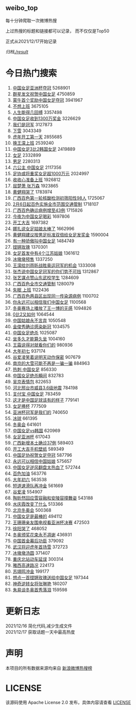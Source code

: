 weibo_top  
---
每十分钟爬取一次微博热搜  

上过热搜的标题和链接都可以记录， 而不仅仅是Top50

正式从2021/12/17开始记录  

*归档[./result](./result/)*

# 今日热门搜索  
1. [中国女足亚洲杯夺冠](https://s.weibo.com//weibo?q=%23%E4%B8%AD%E5%9B%BD%E5%A5%B3%E8%B6%B3%E4%BA%9A%E6%B4%B2%E6%9D%AF%E5%A4%BA%E5%86%A0%23&Refer=top) 5268901
2. [群星发文祝贺中国女足](https://s.weibo.com//weibo?q=%23%E7%BE%A4%E6%98%9F%E5%8F%91%E6%96%87%E7%A5%9D%E8%B4%BA%E4%B8%AD%E5%9B%BD%E5%A5%B3%E8%B6%B3%23&Refer=top) 4750859
3. [蒙牛首个奖励中国女足夺冠](https://s.weibo.com//weibo?q=%23%E8%92%99%E7%89%9B%E9%A6%96%E4%B8%AA%E5%A5%96%E5%8A%B1%E4%B8%AD%E5%9B%BD%E5%A5%B3%E8%B6%B3%E5%A4%BA%E5%86%A0%23&Refer=top) 3941967
4. [不想上班](https://s.weibo.com//weibo?q=%E4%B8%8D%E6%83%B3%E4%B8%8A%E7%8F%AD&Refer=top) 3675105
5. [人生能得几回搏](https://s.weibo.com//weibo?q=%23%E4%BA%BA%E7%94%9F%E8%83%BD%E5%BE%97%E5%87%A0%E5%9B%9E%E6%90%8F%23&Refer=top) 3357498
6. [中国女足收到1300万奖金](https://s.weibo.com//weibo?q=%23%E4%B8%AD%E5%9B%BD%E5%A5%B3%E8%B6%B3%E6%94%B6%E5%88%B01300%E4%B8%87%E5%A5%96%E9%87%91%23&Refer=top) 3226629
7. [我们是冠军](https://s.weibo.com//weibo?q=%23%E6%88%91%E4%BB%AC%E6%98%AF%E5%86%A0%E5%86%9B%23&Refer=top) 3127873
8. [下雪](https://s.weibo.com//weibo?q=%E4%B8%8B%E9%9B%AA&Refer=top) 3043349
9. [虎年开工第一天](https://s.weibo.com//weibo?q=%23%E8%99%8E%E5%B9%B4%E5%BC%80%E5%B7%A5%E7%AC%AC%E4%B8%80%E5%A4%A9%23&Refer=top) 2855685
10. [换王濛上班](https://s.weibo.com//weibo?q=%E6%8D%A2%E7%8E%8B%E6%BF%9B%E4%B8%8A%E7%8F%AD&Refer=top) 2539240
11. [中国女足3比2韩国女足](https://s.weibo.com//weibo?q=%23%E4%B8%AD%E5%9B%BD%E5%A5%B3%E8%B6%B33%E6%AF%942%E9%9F%A9%E5%9B%BD%E5%A5%B3%E8%B6%B3%23&Refer=top) 2419889
12. [女足](https://s.weibo.com//weibo?q=%E5%A5%B3%E8%B6%B3&Refer=top) 2332899
13. [男足](https://s.weibo.com//weibo?q=%E7%94%B7%E8%B6%B3&Refer=top) 2280313
14. [六公主 中国女足](https://s.weibo.com//weibo?q=%E5%85%AD%E5%85%AC%E4%B8%BB%20%E4%B8%AD%E5%9B%BD%E5%A5%B3%E8%B6%B3&Refer=top) 2117356
15. [足协或将重奖女足超1000万元](https://s.weibo.com//weibo?q=%23%E8%B6%B3%E5%8D%8F%E6%88%96%E5%B0%86%E9%87%8D%E5%A5%96%E5%A5%B3%E8%B6%B3%E8%B6%851000%E4%B8%87%E5%85%83%23&Refer=top) 2024997
16. [收收心准备上班](https://s.weibo.com//weibo?q=%23%E6%94%B6%E6%94%B6%E5%BF%83%E5%87%86%E5%A4%87%E4%B8%8A%E7%8F%AD%23&Refer=top) 1926812
17. [屈楚萧 张万森](https://s.weibo.com//weibo?q=%E5%B1%88%E6%A5%9A%E8%90%A7%20%E5%BC%A0%E4%B8%87%E6%A3%AE&Refer=top) 1923865
18. [黄健翔哭了](https://s.weibo.com//weibo?q=%23%E9%BB%84%E5%81%A5%E7%BF%94%E5%93%AD%E4%BA%86%23&Refer=top) 1783974
19. [广西百色第一轮核酸检测初筛阳性98人](https://s.weibo.com//weibo?q=%23%E5%B9%BF%E8%A5%BF%E7%99%BE%E8%89%B2%E7%AC%AC%E4%B8%80%E8%BD%AE%E6%A0%B8%E9%85%B8%E6%A3%80%E6%B5%8B%E5%88%9D%E7%AD%9B%E9%98%B3%E6%80%A798%E4%BA%BA%23&Refer=top) 1725067
20. [2月6日起百色实施全市范围交通管制](https://s.weibo.com//weibo?q=%232%E6%9C%886%E6%97%A5%E8%B5%B7%E7%99%BE%E8%89%B2%E5%AE%9E%E6%96%BD%E5%85%A8%E5%B8%82%E8%8C%83%E5%9B%B4%E4%BA%A4%E9%80%9A%E7%AE%A1%E5%88%B6%23&Refer=top) 1718107
21. [广西百色确诊病例增至43例](https://s.weibo.com//weibo?q=%23%E5%B9%BF%E8%A5%BF%E7%99%BE%E8%89%B2%E7%A1%AE%E8%AF%8A%E7%97%85%E4%BE%8B%E5%A2%9E%E8%87%B343%E4%BE%8B%23&Refer=top) 1715826
22. [今夜为中国女足喝彩](https://s.weibo.com//weibo?q=%23%E4%BB%8A%E5%A4%9C%E4%B8%BA%E4%B8%AD%E5%9B%BD%E5%A5%B3%E8%B6%B3%E5%96%9D%E5%BD%A9%23&Refer=top) 1697806
23. [开工大吉](https://s.weibo.com//weibo?q=%E5%BC%80%E5%B7%A5%E5%A4%A7%E5%90%89&Refer=top) 1697382
24. [娜扎说女足姑娘太棒了](https://s.weibo.com//weibo?q=%23%E5%A8%9C%E6%89%8E%E8%AF%B4%E5%A5%B3%E8%B6%B3%E5%A7%91%E5%A8%98%E5%A4%AA%E6%A3%92%E4%BA%86%23&Refer=top) 1662996
25. [黄健翔建议按男足标准双倍给女足发奖金](https://s.weibo.com//weibo?q=%23%E9%BB%84%E5%81%A5%E7%BF%94%E5%BB%BA%E8%AE%AE%E6%8C%89%E7%94%B7%E8%B6%B3%E6%A0%87%E5%87%86%E5%8F%8C%E5%80%8D%E7%BB%99%E5%A5%B3%E8%B6%B3%E5%8F%91%E5%A5%96%E9%87%91%23&Refer=top) 1590004
26. [有一种骄傲叫中国女足](https://s.weibo.com//weibo?q=%23%E6%9C%89%E4%B8%80%E7%A7%8D%E9%AA%84%E5%82%B2%E5%8F%AB%E4%B8%AD%E5%9B%BD%E5%A5%B3%E8%B6%B3%23&Refer=top) 1484749
27. [铿锵玫瑰](https://s.weibo.com//weibo?q=%E9%93%BF%E9%94%B5%E7%8E%AB%E7%91%B0&Refer=top) 1370301
28. [女足首发中有4个江苏姑娘](https://s.weibo.com//weibo?q=%23%E5%A5%B3%E8%B6%B3%E9%A6%96%E5%8F%91%E4%B8%AD%E6%9C%894%E4%B8%AA%E6%B1%9F%E8%8B%8F%E5%A7%91%E5%A8%98%23&Refer=top) 1361612
29. [冰墩墩预售](https://s.weibo.com//weibo?q=%23%E5%86%B0%E5%A2%A9%E5%A2%A9%E9%A2%84%E5%94%AE%23&Refer=top) 1337250
30. [王濛给刘雨昕战胜奥运冠军的机会](https://s.weibo.com//weibo?q=%23%E7%8E%8B%E6%BF%9B%E7%BB%99%E5%88%98%E9%9B%A8%E6%98%95%E6%88%98%E8%83%9C%E5%A5%A5%E8%BF%90%E5%86%A0%E5%86%9B%E7%9A%84%E6%9C%BA%E4%BC%9A%23&Refer=top) 1333008
31. [张杰说中国女足冠军的你们势不可挡](https://s.weibo.com//weibo?q=%23%E5%BC%A0%E6%9D%B0%E8%AF%B4%E4%B8%AD%E5%9B%BD%E5%A5%B3%E8%B6%B3%E5%86%A0%E5%86%9B%E7%9A%84%E4%BD%A0%E4%BB%AC%E5%8A%BF%E4%B8%8D%E5%8F%AF%E6%8C%A1%23&Refer=top) 1312867
32. [张艺谋点赞山东武校学生](https://s.weibo.com//weibo?q=%23%E5%BC%A0%E8%89%BA%E8%B0%8B%E7%82%B9%E8%B5%9E%E5%B1%B1%E4%B8%9C%E6%AD%A6%E6%A0%A1%E5%AD%A6%E7%94%9F%23&Refer=top) 1284609
33. [广西百色全市交通管制](https://s.weibo.com//weibo?q=%23%E5%B9%BF%E8%A5%BF%E7%99%BE%E8%89%B2%E5%85%A8%E5%B8%82%E4%BA%A4%E9%80%9A%E7%AE%A1%E5%88%B6%23&Refer=top) 1280079
34. [失眠 上班](https://s.weibo.com//weibo?q=%E5%A4%B1%E7%9C%A0%20%E4%B8%8A%E7%8F%AD&Refer=top) 1122436
35. [广西百色两县区出现同一传染源病例](https://s.weibo.com//weibo?q=%23%E5%B9%BF%E8%A5%BF%E7%99%BE%E8%89%B2%E4%B8%A4%E5%8E%BF%E5%8C%BA%E5%87%BA%E7%8E%B0%E5%90%8C%E4%B8%80%E4%BC%A0%E6%9F%93%E6%BA%90%E7%97%85%E4%BE%8B%23&Refer=top) 1100702
36. [你永远可以相信我们中国女足](https://s.weibo.com//weibo?q=%23%E4%BD%A0%E6%B0%B8%E8%BF%9C%E5%8F%AF%E4%BB%A5%E7%9B%B8%E4%BF%A1%E6%88%91%E4%BB%AC%E4%B8%AD%E5%9B%BD%E5%A5%B3%E8%B6%B3%23&Refer=top) 1100568
37. [冬奥赛场上播放了王一博的无感](https://s.weibo.com//weibo?q=%23%E5%86%AC%E5%A5%A5%E8%B5%9B%E5%9C%BA%E4%B8%8A%E6%92%AD%E6%94%BE%E4%BA%86%E7%8E%8B%E4%B8%80%E5%8D%9A%E7%9A%84%E6%97%A0%E6%84%9F%23&Refer=top) 1094826
38. [0比2又如何](https://s.weibo.com//weibo?q=%230%E6%AF%942%E5%8F%88%E5%A6%82%E4%BD%95%23&Refer=top) 1064544
39. [中国姑娘永不言弃](https://s.weibo.com//weibo?q=%23%E4%B8%AD%E5%9B%BD%E5%A7%91%E5%A8%98%E6%B0%B8%E4%B8%8D%E8%A8%80%E5%BC%83%23&Refer=top) 1050548
40. [金俊秀确诊感染新冠](https://s.weibo.com//weibo?q=%23%E9%87%91%E4%BF%8A%E7%A7%80%E7%A1%AE%E8%AF%8A%E6%84%9F%E6%9F%93%E6%96%B0%E5%86%A0%23&Refer=top) 1034575
41. [中国女足绝杀](https://s.weibo.com//weibo?q=%23%E4%B8%AD%E5%9B%BD%E5%A5%B3%E8%B6%B3%E7%BB%9D%E6%9D%80%23&Refer=top) 1025087
42. [坐多久才能算久坐](https://s.weibo.com//weibo?q=%23%E5%9D%90%E5%A4%9A%E4%B9%85%E6%89%8D%E8%83%BD%E7%AE%97%E4%B9%85%E5%9D%90%23&Refer=top) 1004160
43. [王霜说得对就看你们的](https://s.weibo.com//weibo?q=%23%E7%8E%8B%E9%9C%9C%E8%AF%B4%E5%BE%97%E5%AF%B9%E5%B0%B1%E7%9C%8B%E4%BD%A0%E4%BB%AC%E7%9A%84%23&Refer=top) 980936
44. [大年初七](https://s.weibo.com//weibo?q=%E5%A4%A7%E5%B9%B4%E5%88%9D%E4%B8%83&Refer=top) 937174
45. [谷爱凌笑着说明天动作保密](https://s.weibo.com//weibo?q=%23%E8%B0%B7%E7%88%B1%E5%87%8C%E7%AC%91%E7%9D%80%E8%AF%B4%E6%98%8E%E5%A4%A9%E5%8A%A8%E4%BD%9C%E4%BF%9D%E5%AF%86%23&Refer=top) 907679
46. [南京的大雪可能不再是一骗一骗](https://s.weibo.com//weibo?q=%23%E5%8D%97%E4%BA%AC%E7%9A%84%E5%A4%A7%E9%9B%AA%E5%8F%AF%E8%83%BD%E4%B8%8D%E5%86%8D%E6%98%AF%E4%B8%80%E9%AA%97%E4%B8%80%E9%AA%97%23&Refer=top) 884963
47. [热刺 中国女足](https://s.weibo.com//weibo?q=%E7%83%AD%E5%88%BA%20%E4%B8%AD%E5%9B%BD%E5%A5%B3%E8%B6%B3&Refer=top) 856330
48. [中国女足绝杀瞬间](https://s.weibo.com//weibo?q=%23%E4%B8%AD%E5%9B%BD%E5%A5%B3%E8%B6%B3%E7%BB%9D%E6%9D%80%E7%9E%AC%E9%97%B4%23&Refer=top) 832783
49. [吴京表情包](https://s.weibo.com//weibo?q=%23%E5%90%B4%E4%BA%AC%E8%A1%A8%E6%83%85%E5%8C%85%23&Refer=top) 822653
50. [河北邢台市威县3.6级地震](https://s.weibo.com//weibo?q=%23%E6%B2%B3%E5%8C%97%E9%82%A2%E5%8F%B0%E5%B8%82%E5%A8%81%E5%8E%BF3.6%E7%BA%A7%E5%9C%B0%E9%9C%87%23&Refer=top) 784198
51. [支付宝 中国女足](https://s.weibo.com//weibo?q=%E6%94%AF%E4%BB%98%E5%AE%9D%20%E4%B8%AD%E5%9B%BD%E5%A5%B3%E8%B6%B3&Refer=top) 783459
52. [这才是中国足球该有的样子](https://s.weibo.com//weibo?q=%23%E8%BF%99%E6%89%8D%E6%98%AF%E4%B8%AD%E5%9B%BD%E8%B6%B3%E7%90%83%E8%AF%A5%E6%9C%89%E7%9A%84%E6%A0%B7%E5%AD%90%23&Refer=top) 779141
53. [女足捧杯](https://s.weibo.com//weibo?q=%23%E5%A5%B3%E8%B6%B3%E6%8D%A7%E6%9D%AF%23&Refer=top) 777509
54. [亚洲杯冠军是我们的](https://s.weibo.com//weibo?q=%23%E4%BA%9A%E6%B4%B2%E6%9D%AF%E5%86%A0%E5%86%9B%E6%98%AF%E6%88%91%E4%BB%AC%E7%9A%84%23&Refer=top) 740650
55. [冰球](https://s.weibo.com//weibo?q=%E5%86%B0%E7%90%83&Refer=top) 661395
56. [冬奥会](https://s.weibo.com//weibo?q=%E5%86%AC%E5%A5%A5%E4%BC%9A&Refer=top) 641601
57. [中国女足vs韩国](https://s.weibo.com//weibo?q=%23%E4%B8%AD%E5%9B%BD%E5%A5%B3%E8%B6%B3vs%E9%9F%A9%E5%9B%BD%23&Refer=top) 620969
58. [女足亚洲杯](https://s.weibo.com//weibo?q=%E5%A5%B3%E8%B6%B3%E4%BA%9A%E6%B4%B2%E6%9D%AF&Refer=top) 617043
59. [广西新增本土确诊37例](https://s.weibo.com//weibo?q=%23%E5%B9%BF%E8%A5%BF%E6%96%B0%E5%A2%9E%E6%9C%AC%E5%9C%9F%E7%A1%AE%E8%AF%8A37%E4%BE%8B%23&Refer=top) 589403
60. [开工大吉手机壁纸](https://s.weibo.com//weibo?q=%23%E5%BC%80%E5%B7%A5%E5%A4%A7%E5%90%89%E6%89%8B%E6%9C%BA%E5%A3%81%E7%BA%B8%23&Refer=top) 589349
61. [中国足协祝贺女足夺冠](https://s.weibo.com//weibo?q=%23%E4%B8%AD%E5%9B%BD%E8%B6%B3%E5%8D%8F%E7%A5%9D%E8%B4%BA%E5%A5%B3%E8%B6%B3%E5%A4%BA%E5%86%A0%23&Refer=top) 587796
62. [永远可以相信中国姑娘](https://s.weibo.com//weibo?q=%23%E6%B0%B8%E8%BF%9C%E5%8F%AF%E4%BB%A5%E7%9B%B8%E4%BF%A1%E4%B8%AD%E5%9B%BD%E5%A7%91%E5%A8%98%23&Refer=top) 575657
63. [中国女足逆风翻盘太热血了](https://s.weibo.com//weibo?q=%23%E4%B8%AD%E5%9B%BD%E5%A5%B3%E8%B6%B3%E9%80%86%E9%A3%8E%E7%BF%BB%E7%9B%98%E5%A4%AA%E7%83%AD%E8%A1%80%E4%BA%86%23&Refer=top) 572744
64. [百色加油](https://s.weibo.com//weibo?q=%23%E7%99%BE%E8%89%B2%E5%8A%A0%E6%B2%B9%23&Refer=top) 563776
65. [大年初六](https://s.weibo.com//weibo?q=%E5%A4%A7%E5%B9%B4%E5%88%9D%E5%85%AD&Refer=top) 563538
66. [短道速滑队再冲金](https://s.weibo.com//weibo?q=%23%E7%9F%AD%E9%81%93%E9%80%9F%E6%BB%91%E9%98%9F%E5%86%8D%E5%86%B2%E9%87%91%23&Refer=top) 561669
67. [谷爱凌](https://s.weibo.com//weibo?q=%E8%B0%B7%E7%88%B1%E5%87%8C&Refer=top) 554907
68. [陶昕然回应雪容融和安陵容撞舞姿](https://s.weibo.com//weibo?q=%23%E9%99%B6%E6%98%95%E7%84%B6%E5%9B%9E%E5%BA%94%E9%9B%AA%E5%AE%B9%E8%9E%8D%E5%92%8C%E5%AE%89%E9%99%B5%E5%AE%B9%E6%92%9E%E8%88%9E%E5%A7%BF%23&Refer=top) 543188
69. [水庆霞改变了什么](https://s.weibo.com//weibo?q=%23%E6%B0%B4%E5%BA%86%E9%9C%9E%E6%94%B9%E5%8F%98%E4%BA%86%E4%BB%80%E4%B9%88%23&Refer=top) 513366
70. [北京冬奥会](https://s.weibo.com//weibo?q=%E5%8C%97%E4%BA%AC%E5%86%AC%E5%A5%A5%E4%BC%9A&Refer=top) 500368
71. [中国女足是最棒的](https://s.weibo.com//weibo?q=%23%E4%B8%AD%E5%9B%BD%E5%A5%B3%E8%B6%B3%E6%98%AF%E6%9C%80%E6%A3%92%E7%9A%84%23&Refer=top) 494112
72. [王珊珊亲友围电视看亚洲杯决赛](https://s.weibo.com//weibo?q=%23%E7%8E%8B%E7%8F%8A%E7%8F%8A%E4%BA%B2%E5%8F%8B%E5%9B%B4%E7%94%B5%E8%A7%86%E7%9C%8B%E4%BA%9A%E6%B4%B2%E6%9D%AF%E5%86%B3%E8%B5%9B%23&Refer=top) 472503
73. [徐阳哭了](https://s.weibo.com//weibo?q=%23%E5%BE%90%E9%98%B3%E5%93%AD%E4%BA%86%23&Refer=top) 468052
74. [冬奥颁奖花束永不凋谢](https://s.weibo.com//weibo?q=%23%E5%86%AC%E5%A5%A5%E9%A2%81%E5%A5%96%E8%8A%B1%E6%9D%9F%E6%B0%B8%E4%B8%8D%E5%87%8B%E8%B0%A2%23&Refer=top) 436931
75. [中国首金幕后功臣](https://s.weibo.com//weibo?q=%23%E4%B8%AD%E5%9B%BD%E9%A6%96%E9%87%91%E5%B9%95%E5%90%8E%E5%8A%9F%E8%87%A3%23&Refer=top) 379092
76. [武汉将迎虎年首场雪](https://s.weibo.com//weibo?q=%23%E6%AD%A6%E6%B1%89%E5%B0%86%E8%BF%8E%E8%99%8E%E5%B9%B4%E9%A6%96%E5%9C%BA%E9%9B%AA%23&Refer=top) 372723
77. [冰墩墩汤圆](https://s.weibo.com//weibo?q=%23%E5%86%B0%E5%A2%A9%E5%A2%A9%E6%B1%A4%E5%9C%86%23&Refer=top) 371407
78. [重庆北站动车延误](https://s.weibo.com//weibo?q=%E9%87%8D%E5%BA%86%E5%8C%97%E7%AB%99%E5%8A%A8%E8%BD%A6%E5%BB%B6%E8%AF%AF&Refer=top) 300314
79. [雅西高速路况](https://s.weibo.com//weibo?q=%E9%9B%85%E8%A5%BF%E9%AB%98%E9%80%9F%E8%B7%AF%E5%86%B5&Refer=top) 224173
80. [苏翊鸣冲金](https://s.weibo.com//weibo?q=%E8%8B%8F%E7%BF%8A%E9%B8%A3%E5%86%B2%E9%87%91&Refer=top) 199177
81. [想点一首铿锵玫瑰送给中国女足](https://s.weibo.com//weibo?q=%23%E6%83%B3%E7%82%B9%E4%B8%80%E9%A6%96%E9%93%BF%E9%94%B5%E7%8E%AB%E7%91%B0%E9%80%81%E7%BB%99%E4%B8%AD%E5%9B%BD%E5%A5%B3%E8%B6%B3%23&Refer=top) 197344
82. [神奇逆转女将张琳艳](https://s.weibo.com//weibo?q=%23%E7%A5%9E%E5%A5%87%E9%80%86%E8%BD%AC%E5%A5%B3%E5%B0%86%E5%BC%A0%E7%90%B3%E8%89%B3%23&Refer=top) 180207
83. [朱易谈冬奥首秀落泪](https://s.weibo.com//weibo?q=%23%E6%9C%B1%E6%98%93%E8%B0%88%E5%86%AC%E5%A5%A5%E9%A6%96%E7%A7%80%E8%90%BD%E6%B3%AA%23&Refer=top) 159598
# 更新日志  
2021/12/16  简化代码,减少生成文件  
2021/12/17  获取话题一天中最高热度
# 声明  
本项目的所有数据来源均来自 [新浪微博热搜榜](https://s.weibo.com/top/summary)  

# LICENSE
该源码使用 Apache License 2.0 发布，具体内容请查看 [LICENSE](./LICENSE)
